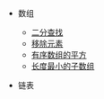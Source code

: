 

 - 数组

    * [二分查找](https://leetcode.cn/problems/binary-search/description/)
    * [移除元素](https://leetcode.cn/problems/remove-element/description/)
    * [有序数组的平方](https://leetcode.cn/problems/squares-of-a-sorted-array/description/)
    * [长度最小的子数组](https://leetcode.cn/problems/minimum-size-subarray-sum/description/)

 - 链表